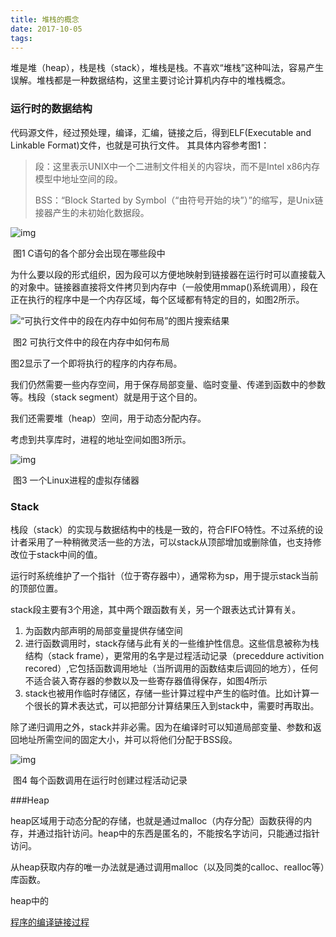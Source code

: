 ```yaml
---
title: 堆栈的概念
date: 2017-10-05
tags:
---
```


堆是堆（heap），栈是栈（stack），堆栈是栈。不喜欢“堆栈”这种叫法，容易产生误解。堆栈都是一种数据结构，这里主要讨论计算机内存中的堆栈概念。

<!-- more -->

### 运行时的数据结构

代码源文件，经过预处理，编译，汇编，链接之后，得到ELF(Executable and Linkable Format)文件，也就是可执行文件。 其具体内容参考图1：

> 段：这里表示UNIX中一个二进制文件相关的内容块，而不是Intel x86内存模型中地址空间的段。
>
> BSS：“Block Started by Symbol（“由符号开始的块”）”的缩写，是Unix链接器产生的未初始化数据段。

![img](http://img.my.csdn.net/uploads/201203/22/0_1332382865SXjE.gif)

​							图1 C语句的各个部分会出现在哪些段中

<!-- more -->

为什么要以段的形式组织，因为段可以方便地映射到链接器在运行时可以直接载入的对象中。链接器直接将文件拷贝到内存中（一般使用mmap()系统调用），段在正在执行的程序中是一个内存区域，每个区域都有特定的目的，如图2所示。

![“可执行文件中的段在内存中如何布局”的图片搜索结果](http://hi.csdn.net/attachment/201109/22/0_131665857077L7.gif)

​								图2 可执行文件中的段在内存中如何布局

图2显示了一个即将执行的程序的内存布局。

我们仍然需要一些内存空间，用于保存局部变量、临时变量、传递到函数中的参数等。栈段（stack segment）就是用于这个目的。

我们还需要堆（heap）空间，用于动态分配内存。

考虑到共享库时，进程的地址空间如图3所示。

![img](http://images2015.cnblogs.com/blog/477638/201512/477638-20151208133114293-1927882385.png)

​								    图3 一个Linux进程的虚拟存储器

### Stack

栈段（stack）的实现与数据结构中的栈是一致的，符合FIFO特性。不过系统的设计者采用了一种稍微灵活一些的方法，可以stack从顶部增加或删除值，也支持修改位于stack中间的值。

运行时系统维护了一个指针（位于寄存器中），通常称为sp，用于提示stack当前的顶部位置。

stack段主要有3个用途，其中两个跟函数有关，另一个跟表达式计算有关。

1. 为函数内部声明的局部变量提供存储空间
2. 进行函数调用时，stack存储与此有关的一些维护性信息。这些信息被称为栈结构（stack frame），更常用的名字是过程活动记录（preceddure activition recored）,它包括函数调用地址（当所调用的函数结束后调回的地方），任何不适合装入寄存器的参数以及一些寄存器值得保存，如图4所示
3. stack也被用作临时存储区，存储一些计算过程中产生的临时值。比如计算一个很长的算术表达式，可以把部分计算结果压入到stack中，需要时再取出。

除了递归调用之外，stack并非必需。因为在编译时可以知道局部变量、参数和返回地址所需空间的固定大小，并可以将他们分配于BSS段。

![img](http://img.blog.csdn.net/20160429100107048)

​							图4 每个函数调用在运行时创建过程活动记录

###Heap

heap区域用于动态分配的存储，也就是通过malloc（内存分配）函数获得的内存，并通过指针访问。heap中的东西是匿名的，不能按名字访问，只能通过指针访问。

从heap获取内存的唯一办法就是通过调用malloc（以及同类的calloc、realloc等）库函数。

heap中的



[程序的编译链接过程](http://www.cnblogs.com/kekec/p/3238741.html)